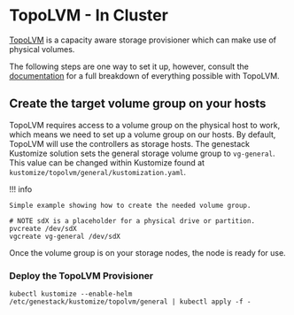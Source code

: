 # TopoLVM - In Cluster

[TopoLVM](https://github.com/topolvm/topolvm) is a capacity aware storage provisioner which can make use of physical volumes.

The following steps are one way to set it up, however, consult the [documentation](https://github.com/topolvm/topolvm/blob/main/docs/getting-started.md) for a full breakdown of everything possible with TopoLVM.

## Create the target volume group on your hosts

TopoLVM requires access to a volume group on the physical host to work, which means we need to set up a volume group on our hosts. By default, TopoLVM will use the controllers as storage hosts. The genestack Kustomize solution sets the general storage volume group to `vg-general`. This value can be changed within Kustomize found at `kustomize/topolvm/general/kustomization.yaml`.

!!! info

    Simple example showing how to create the needed volume group.

``` shell
# NOTE sdX is a placeholder for a physical drive or partition.
pvcreate /dev/sdX
vgcreate vg-general /dev/sdX
```

Once the volume group is on your storage nodes, the node is ready for use.

### Deploy the TopoLVM Provisioner

``` shell
kubectl kustomize --enable-helm /etc/genestack/kustomize/topolvm/general | kubectl apply -f -
```
